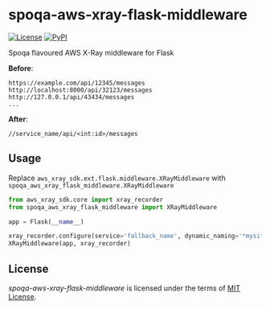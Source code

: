 # spoqa-aws-xray-flask-middleware

[![License](https://badgen.net/badge/license/MIT/cyan)](LICENSE)
[![PyPI](https://badgen.net/pypi/v/spoqa-aws-xray-flask-middleware)](https://pypi.org/project/spoqa-aws-xray-flask-middleware/)

Spoqa flavoured AWS X-Ray middleware for Flask

**Before**:

```
https://example.com/api/12345/messages
http://localhost:8000/api/32123/messages
http://127.0.0.1/api/43434/messages
...
```

**After**:

```
//service_name/api/<int:id>/messages
```

## Usage

Replace `aws_xray_sdk.ext.flask.middleware.XRayMiddleware` with `spoqa_aws_xray_flask_middleware.XRayMiddleware`

```python
from aws_xray_sdk.core import xray_recorder
from spoqa_aws_xray_flask_middleware import XRayMiddleware

app = Flask(__name__)

xray_recorder.configure(service='fallback_name', dynamic_naming='*mysite.com*')
XRayMiddleware(app, xray_recorder)
```

## License

_spoqa-aws-xray-flask-middleware_ is licensed under the terms of [MIT License](LICENSE).
